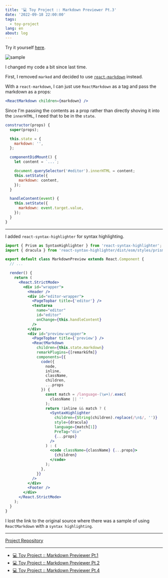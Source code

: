 ```yaml
---
title: '💻 Toy Project :: Markdown Previewer Pt.3'
date: '2022-09-18 22:00:00'
tags:
  - toy-project
lang: en
about: log
---
```


Try it yourself [here](rolemadelen-mdpreview.vercel.app).

![sample](/images/posts/markdown-previewer/mdpreview-final.gif)

I changed my code a bit since last time.

First, I removed `marked` and decided to use [`react-markdown`](https://github.com/remarkjs/react-markdown) instead.

With a `react-markdown`, I can just use `ReactMarkdown` as a tag and pass the markdown as a props:

```jsx
<ReactMarkdown children={markdown} />
```

Since I'm passing the contents as a prop rather than directly shoving it into the `innerHTML`, I need that to be in the `state`.

```jsx
constructor(props) {
  super(props);

  this.state = {
    markdown: '',
  };

  componentDidMount() {
    let content = `...`;

    document.querySelector('#editor').innerHTML = content;
    this.setState({
      markdown: content,
    });
  }

  handleContent(event) {
    this.setState({
      markdown: event.target.value,
    });
  }
}
```

---

I added `react-syntax-highlighter` for syntax highlighting.

```jsx
import { Prism as SyntaxHighlighter } from 'react-syntax-highlighter';
import { dracula } from 'react-syntax-highlighter/dist/esm/styles/prism';

export default class MarkdownPreview extends React.Component {
  // ...

  render() {
    return (
      <React.StrictMode>
        <div id="wrapper">
          <Header />
          <div id="editor-wrapper">
            <PageTopbar title={'editor'} />
            <textarea
              name="editor"
              id="editor"
              onChange={this.handleContent}
            />
          </div>
          <div id="preview-wrapper">
            <PageTopbar title={'preview'} />
            <ReactMarkdown
              children={this.state.markdown}
              remarkPlugins={[remarkGfm]}
              components={{
                code({
                  node,
                  inline,
                  className,
                  children,
                  ...props
                }) {
                  const match = /language-(\w+)/.exec(
                    className || ''
                  );
                  return !inline && match ? (
                    <SyntaxHighlighter
                      children={String(children).replace(/\n$/, '')}
                      style={dracula}
                      language={match[1]}
                      PreTag="div"
                      {...props}
                    />
                  ) : (
                    <code className={className} {...props}>
                      {children}
                    </code>
                  );
                },
              }}
            />
          </div>
          <Footer />
        </div>
      </React.StrictMode>
    );
  }
}
```

I lost the link to the original source where there was a sample of using `ReactMarkdown` with a `syntax highlighting`.

---

[Project Repository](https://github.com/rolemadelen/markdown-previewer)

---

- [💻 Toy Project :: Markdown Previewer Pt.1](./markdown-previewer-1)
- [💻 Toy Project :: Markdown Previewer Pt.2](./markdown-previewer-2)
- [💻 Toy Project :: Markdown Previewer Pt.4](./markdown-previewer-4)
